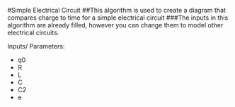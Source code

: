#Simple Electrical Circuit
##This algorithm is used to create a diagram that compares charge to time for a simple electrical circuit
###The inputs in this algorithm are already filled, however you can change them to model other electrical circuits.

Inputs/ Parameters:
* q0
* R
* L
* C
* C2
* e